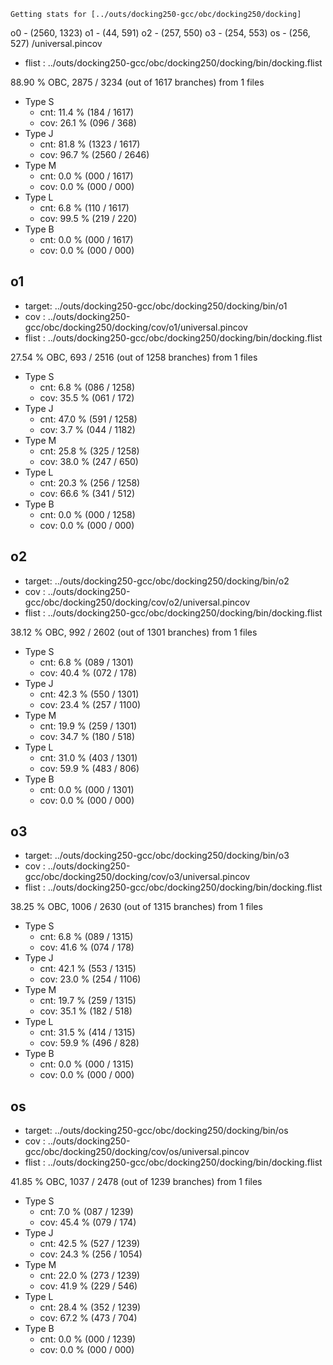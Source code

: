	Getting stats for [../outs/docking250-gcc/obc/docking250/docking]
o0 - (2560, 1323)
o1 - (44, 591)
o2 - (257, 550)
o3 - (254, 553)
os - (256, 527)
/universal.pincov
- flist : ../outs/docking250-gcc/obc/docking250/docking/bin/docking.flist

88.90 % OBC, 2875 / 3234 (out of 1617 branches) from 1 files

- Type S
	- cnt: 11.4 % (184 / 1617)
	- cov: 26.1 % (096 / 368)
- Type J
	- cnt: 81.8 % (1323 / 1617)
	- cov: 96.7 % (2560 / 2646)
- Type M
	- cnt: 0.0 % (000 / 1617)
	- cov: 0.0 % (000 / 000)
- Type L
	- cnt: 6.8 % (110 / 1617)
	- cov: 99.5 % (219 / 220)
- Type B
	- cnt: 0.0 % (000 / 1617)
	- cov: 0.0 % (000 / 000)


o1
--

- target: ../outs/docking250-gcc/obc/docking250/docking/bin/o1
- cov   : ../outs/docking250-gcc/obc/docking250/docking/cov/o1/universal.pincov
- flist : ../outs/docking250-gcc/obc/docking250/docking/bin/docking.flist

27.54 % OBC, 693 / 2516 (out of 1258 branches) from 1 files

- Type S
	- cnt: 6.8 % (086 / 1258)
	- cov: 35.5 % (061 / 172)
- Type J
	- cnt: 47.0 % (591 / 1258)
	- cov: 3.7 % (044 / 1182)
- Type M
	- cnt: 25.8 % (325 / 1258)
	- cov: 38.0 % (247 / 650)
- Type L
	- cnt: 20.3 % (256 / 1258)
	- cov: 66.6 % (341 / 512)
- Type B
	- cnt: 0.0 % (000 / 1258)
	- cov: 0.0 % (000 / 000)


o2
--

- target: ../outs/docking250-gcc/obc/docking250/docking/bin/o2
- cov   : ../outs/docking250-gcc/obc/docking250/docking/cov/o2/universal.pincov
- flist : ../outs/docking250-gcc/obc/docking250/docking/bin/docking.flist

38.12 % OBC, 992 / 2602 (out of 1301 branches) from 1 files

- Type S
	- cnt: 6.8 % (089 / 1301)
	- cov: 40.4 % (072 / 178)
- Type J
	- cnt: 42.3 % (550 / 1301)
	- cov: 23.4 % (257 / 1100)
- Type M
	- cnt: 19.9 % (259 / 1301)
	- cov: 34.7 % (180 / 518)
- Type L
	- cnt: 31.0 % (403 / 1301)
	- cov: 59.9 % (483 / 806)
- Type B
	- cnt: 0.0 % (000 / 1301)
	- cov: 0.0 % (000 / 000)


o3
--

- target: ../outs/docking250-gcc/obc/docking250/docking/bin/o3
- cov   : ../outs/docking250-gcc/obc/docking250/docking/cov/o3/universal.pincov
- flist : ../outs/docking250-gcc/obc/docking250/docking/bin/docking.flist

38.25 % OBC, 1006 / 2630 (out of 1315 branches) from 1 files

- Type S
	- cnt: 6.8 % (089 / 1315)
	- cov: 41.6 % (074 / 178)
- Type J
	- cnt: 42.1 % (553 / 1315)
	- cov: 23.0 % (254 / 1106)
- Type M
	- cnt: 19.7 % (259 / 1315)
	- cov: 35.1 % (182 / 518)
- Type L
	- cnt: 31.5 % (414 / 1315)
	- cov: 59.9 % (496 / 828)
- Type B
	- cnt: 0.0 % (000 / 1315)
	- cov: 0.0 % (000 / 000)


os
--

- target: ../outs/docking250-gcc/obc/docking250/docking/bin/os
- cov   : ../outs/docking250-gcc/obc/docking250/docking/cov/os/universal.pincov
- flist : ../outs/docking250-gcc/obc/docking250/docking/bin/docking.flist

41.85 % OBC, 1037 / 2478 (out of 1239 branches) from 1 files

- Type S
	- cnt: 7.0 % (087 / 1239)
	- cov: 45.4 % (079 / 174)
- Type J
	- cnt: 42.5 % (527 / 1239)
	- cov: 24.3 % (256 / 1054)
- Type M
	- cnt: 22.0 % (273 / 1239)
	- cov: 41.9 % (229 / 546)
- Type L
	- cnt: 28.4 % (352 / 1239)
	- cov: 67.2 % (473 / 704)
- Type B
	- cnt: 0.0 % (000 / 1239)
	- cov: 0.0 % (000 / 000)


